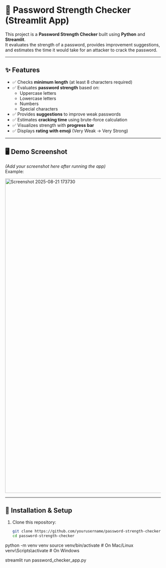 # 🔐 Password Strength Checker (Streamlit App)

This project is a **Password Strength Checker** built using **Python** and **Streamlit**.  
It evaluates the strength of a password, provides improvement suggestions, and estimates the time it would take for an attacker to crack the password.

---

## ✨ Features
- ✅ Checks **minimum length** (at least 8 characters required)  
- ✅ Evaluates **password strength** based on:
  - Uppercase letters
  - Lowercase letters
  - Numbers
  - Special characters  
- ✅ Provides **suggestions** to improve weak passwords  
- ✅ Estimates **cracking time** using brute-force calculation  
- ✅ Visualizes strength with **progress bar**  
- ✅ Displays **rating with emoji** (Very Weak → Very Strong)  

---

## 🖥️ Demo Screenshot
*(Add your screenshot here after running the app)*  
Example:

<img width="1919" height="1020" alt="Screenshot 2025-08-21 173730" src="https://github.com/user-attachments/assets/601f4b9a-84c7-4dc1-90b0-0d5e24754d89" />


---

## 🚀 Installation & Setup

1. Clone this repository:
   ```bash
   git clone https://github.com/yourusername/password-strength-checker.git
   cd password-strength-checker

python -m venv venv
source venv/bin/activate    # On Mac/Linux
venv\Scripts\activate       # On Windows

streamlit run password_checker_app.py

